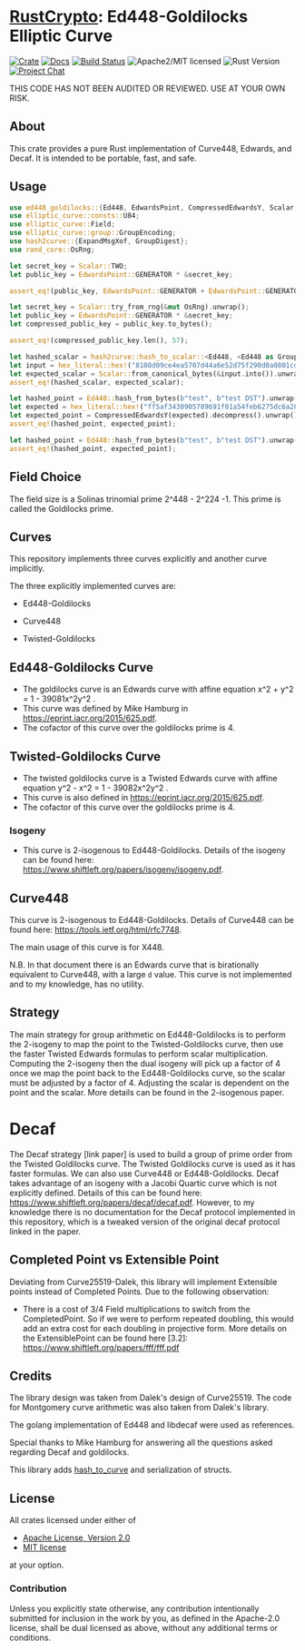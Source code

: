 # [RustCrypto]: Ed448-Goldilocks Elliptic Curve

[![Crate][crate-image]][crate-link]
[![Docs][docs-image]][docs-link]
[![Build Status][build-image]][build-link]
![Apache2/MIT licensed][license-image]
![Rust Version][rustc-image]
[![Project Chat][chat-image]][chat-link]

THIS CODE HAS NOT BEEN AUDITED OR REVIEWED. USE AT YOUR OWN RISK.

## About

This crate provides a pure Rust implementation of Curve448, Edwards, and Decaf.
It is intended to be portable, fast, and safe.

## Usage

```rust
use ed448_goldilocks::{Ed448, EdwardsPoint, CompressedEdwardsY, Scalar, sha3::Shake256};
use elliptic_curve::consts::U84;
use elliptic_curve::Field;
use elliptic_curve::group::GroupEncoding;
use hash2curve::{ExpandMsgXof, GroupDigest};
use rand_core::OsRng;

let secret_key = Scalar::TWO;
let public_key = EdwardsPoint::GENERATOR * &secret_key;

assert_eq!(public_key, EdwardsPoint::GENERATOR + EdwardsPoint::GENERATOR);

let secret_key = Scalar::try_from_rng(&mut OsRng).unwrap();
let public_key = EdwardsPoint::GENERATOR * &secret_key;
let compressed_public_key = public_key.to_bytes();

assert_eq!(compressed_public_key.len(), 57);

let hashed_scalar = hash2curve::hash_to_scalar::<Ed448, <Ed448 as GroupDigest>::ExpandMsg, U84>(&[b"test"], &[b"test DST"]).unwrap();
let input = hex_literal::hex!("8108d09ce4ea5707d44a6e52d75f290d0a0801cd5e366b9a0e6f72c75246ea5042963192c01703749adb0f5a4b1ab0586ccc6cf58cfd6d0e");
let expected_scalar = Scalar::from_canonical_bytes(&input.into()).unwrap();
assert_eq!(hashed_scalar, expected_scalar);

let hashed_point = Ed448::hash_from_bytes(b"test", b"test DST").unwrap();
let expected = hex_literal::hex!("ff5af3430905789691f01a54feb6275dc6a28a4f7e99c1c6ef261fe665428f986723060f44d4410ed4dcf33255f53bed07e068084fdb68f980");
let expected_point = CompressedEdwardsY(expected).decompress().unwrap().to_edwards();
assert_eq!(hashed_point, expected_point);

let hashed_point = Ed448::hash_from_bytes(b"test", b"test DST").unwrap();
assert_eq!(hashed_point, expected_point);
```

## Field Choice

The field size is a Solinas trinomial prime 2^448 - 2^224 -1. This prime is called the Goldilocks prime.

## Curves

This repository implements three curves explicitly and another curve implicitly.

The three explicitly implemented curves are:

- Ed448-Goldilocks

- Curve448

- Twisted-Goldilocks


## Ed448-Goldilocks Curve

- The goldilocks curve is an Edwards curve with affine equation x^2 + y^2 = 1 - 39081x^2y^2 .
- This curve was defined by Mike Hamburg in <https://eprint.iacr.org/2015/625.pdf>. 
- The cofactor of this curve over the goldilocks prime is 4.

## Twisted-Goldilocks Curve

- The twisted goldilocks curve is a Twisted Edwards curve with affine equation y^2 - x^2 = 1 - 39082x^2y^2 .
- This curve is also defined in <https://eprint.iacr.org/2015/625.pdf>.
- The cofactor of this curve over the goldilocks prime is 4.

### Isogeny

- This curve is 2-isogenous to Ed448-Goldilocks. Details of the isogeny can be found here: <https://www.shiftleft.org/papers/isogeny/isogeny.pdf>.

## Curve448

This curve is 2-isogenous to Ed448-Goldilocks. Details of Curve448 can be found here: <https://tools.ietf.org/html/rfc7748>.

The main usage of this curve is for X448.

N.B. In that document there is an Edwards curve that is birationally equivalent to Curve448, with a large `d` value. This curve is not implemented and to my knowledge, has no utility.

## Strategy

The main strategy for group arithmetic on Ed448-Goldilocks is to perform the 2-isogeny to map the point to the Twisted-Goldilocks curve, then use the faster Twisted Edwards formulas to perform scalar multiplication. Computing the 2-isogeny then the dual isogeny will pick up a factor of 4 once we map the point back to the Ed448-Goldilocks curve, so the scalar must be adjusted by a factor of 4. Adjusting the scalar is dependent on the point and the scalar. More details can be found in the 2-isogenous paper.

# Decaf

The Decaf strategy [link paper] is used to build a group of prime order from the Twisted Goldilocks curve. The Twisted Goldilocks curve is used as it has faster formulas. We can also use Curve448 or Ed448-Goldilocks. Decaf takes advantage of an isogeny with a Jacobi Quartic curve which is not explicitly defined. Details of this can be found here: <https://www.shiftleft.org/papers/decaf/decaf.pdf>. However, to my knowledge there is no documentation for the Decaf protocol implemented in this repository, which is a tweaked version of the original decaf protocol linked in the paper.

## Completed Point vs Extensible Point

Deviating from Curve25519-Dalek, this library will implement Extensible points instead of Completed Points. Due to the following observation:

- There is a cost of 3/4 Field multiplications to switch from the CompletedPoint. So if we were to perform repeated doubling, this would add an extra cost for each doubling in projective form. More details on the ExtensiblePoint can be found here [3.2]: <https://www.shiftleft.org/papers/fff/fff.pdf>

## Credits

The library design was taken from Dalek's design of Curve25519. The code for Montgomery curve arithmetic was also taken from Dalek's library.

The golang implementation of Ed448 and libdecaf were used as references.

Special thanks to Mike Hamburg for answering all the questions asked regarding Decaf and goldilocks.

This library adds [hash_to_curve](https://datatracker.ietf.org/doc/rfc9380/) and serialization of structs.

## License

All crates licensed under either of

* [Apache License, Version 2.0](http://www.apache.org/licenses/LICENSE-2.0)
* [MIT license](http://opensource.org/licenses/MIT)

at your option.

### Contribution

Unless you explicitly state otherwise, any contribution intentionally submitted
for inclusion in the work by you, as defined in the Apache-2.0 license, shall be
dual licensed as above, without any additional terms or conditions.

[//]: # (badges)

[crate-image]: https://img.shields.io/crates/v/ed448-goldilocks?logo=rust
[crate-link]: https://crates.io/crates/ed448-goldilocks
[docs-image]: https://docs.rs/ed448-goldilocks/badge.svg
[docs-link]: https://docs.rs/ed448-goldilocks/
[build-image]: https://github.com/RustCrypto/elliptic-curves/actions/workflows/ed448-goldilocks.yml/badge.svg
[build-link]: https://github.com/RustCrypto/elliptic-curves/actions/workflows/ed448-goldilocks.yml
[license-image]: https://img.shields.io/badge/license-Apache2.0/MIT-blue.svg
[rustc-image]: https://img.shields.io/badge/rustc-1.85+-blue.svg
[chat-image]: https://img.shields.io/badge/zulip-join_chat-blue.svg
[chat-link]: https://rustcrypto.zulipchat.com/#narrow/stream/260040-elliptic-curves

[//]: # (links)

[RustCrypto]: https://github.com/RustCrypto
